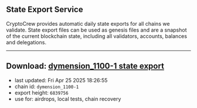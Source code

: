## State Export Service
CryptoCrew provides automatic daily state exports for all chains we validate. State export files can be used as genesis files and are a snapshot of the current blockchain state, including all validators, accounts, balances and delegations.

---
**Download: [dymension_1100-1 state export](https://dl-eu2.ccvalidators.com/SERVICE/dymension/dymension_1100-1_export_6839756.json)**
---

- last updated: Fri Apr 25 2025 18:26:55
- chain id: `dymension_1100-1`
- export height: `6839756`
- use for: airdrops, local tests, chain recovery
